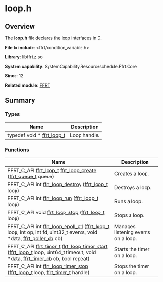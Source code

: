 # loop.h


## Overview

The **loop.h** file declares the loop interfaces in C.

**File to include**: &lt;ffrt/condition_variable.h&gt;

**Library**: libffrt.z.so

**System capability**: SystemCapability.Resourceschedule.Ffrt.Core

**Since**: 12

**Related module**: [FFRT](_f_f_r_t.md)


## Summary


### Types

| Name| Description| 
| -------- | -------- |
| typedef void \* [ffrt_loop_t](_f_f_r_t.md#ffrt_loop_t) | Loop handle. | 


### Functions

| Name| Description| 
| -------- | -------- |
| FFRT_C_API [ffrt_loop_t](_f_f_r_t.md#ffrt_loop_t) [ffrt_loop_create](_f_f_r_t.md#ffrt_loop_create) ([ffrt_queue_t](_f_f_r_t.md#ffrt_queue_t) queue) | Creates a loop. | 
| FFRT_C_API int [ffrt_loop_destroy](_f_f_r_t.md#ffrt_loop_destroy) ([ffrt_loop_t](_f_f_r_t.md#ffrt_loop_t) loop) | Destroys a loop. | 
| FFRT_C_API int [ffrt_loop_run](_f_f_r_t.md#ffrt_loop_run) ([ffrt_loop_t](_f_f_r_t.md#ffrt_loop_t) loop) | Runs a loop. | 
| FFRT_C_API void [ffrt_loop_stop](_f_f_r_t.md#ffrt_loop_stop) ([ffrt_loop_t](_f_f_r_t.md#ffrt_loop_t) loop) | Stops a loop. | 
| FFRT_C_API int [ffrt_loop_epoll_ctl](_f_f_r_t.md#ffrt_loop_epoll_ctl) ([ffrt_loop_t](_f_f_r_t.md#ffrt_loop_t) loop, int op, int fd, uint32_t events, void \*data, [ffrt_poller_cb](_f_f_r_t.md#ffrt_poller_cb) cb) | Manages listening events on a loop. | 
| FFRT_C_API [ffrt_timer_t](_f_f_r_t.md#ffrt_timer_t) [ffrt_loop_timer_start](_f_f_r_t.md#ffrt_loop_timer_start) ([ffrt_loop_t](_f_f_r_t.md#ffrt_loop_t) loop, uint64_t timeout, void \*data, [ffrt_timer_cb](_f_f_r_t.md#ffrt_timer_cb) cb, bool repeat) | Starts the timer on a loop. | 
| FFRT_C_API int [ffrt_loop_timer_stop](_f_f_r_t.md#ffrt_loop_timer_stop) ([ffrt_loop_t](_f_f_r_t.md#ffrt_loop_t) loop, [ffrt_timer_t](_f_f_r_t.md#ffrt_timer_t) handle) | Stops the timer on a loop. | 
